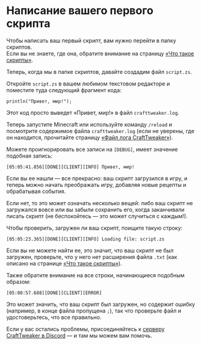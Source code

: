 # Написание вашего первого скрипта

Чтобы написать ваш первый скрипт, вам нужно перейти в папку скриптов.  
Если вы не знаете, где она, обратите внимание на страницу [«Что такое скрипты»](/tutorial/IntroductionToScripting/WhatAreScripts).

Теперь, когда мы в папке скриптов, давайте создадим файл `script.zs`.

Откройте `script.zs` в вашем любимом текстовом редакторе и поместите туда следующий фрагмент кода:

```zenscript
println("Привет, мир!");
```

Этот код просто выведет «Привет, мир!» в файл `crafttweaker.log`.

Теперь запустите Minecraft или используйте команду `/reload` и посмотрите содержимое файла `crafttweaker.log` (если не уверены, где он находится, прочитайте страницу [«Файл лога CraftTweaker»](/tutorial/IntroductionToScripting/TheCraftTweakerLogFile)).

Можете проигнорировать все записи на `[DEBUG]`, имеет значение подобная запись:

```plaintext
[05:05:41.856][DONE][CLIENT][INFO] Привет, мир!
```

Если вы ее нашли — все прекрасно: ваш скрипт загрузился в игру, и теперь можно начать преображать игру, добавляя новые рецепты и обрабатывая события.

Если нет, то это может означать несколько вещей: либо ваш скрипт не загружался вовсе или вы забыли сохранить его, когда заканчивали писать скрипт (не беспокойтесь — это может случиться с каждым!).

Чтобы проверить, загружен ли ваш скрипт, поищите такую строку:

```plaintext
[05:05:23.365][DONE][CLIENT][INFO] Loading file: script.zs
```

Если вы не можете найти ее, это значит, что ваш скрипт не был загружен, проверьте, что у него нет расширения файла `.txt` (как описано на странице [«Что такое скрипты»](/tutorial/IntroductionToScripting/WhatAreScripts)).

Также обратите внимание на все строки, начинающиеся подобным образом:

```plaintext
[05:08:57.688][DONE][CLIENT][ERROR]
```

Это может значить, что ваш скрипт был загружен, но содержит ошибку (например, в конце файла пропущена `;`), так что проверьте файл и удостоверьтесь, что все правильно.

Если у вас остались проблемы, присоединяйтесь к [серверу CraftTweaker в Discord](https://discord.blamejared.com) — и там мы можем вам помочь.